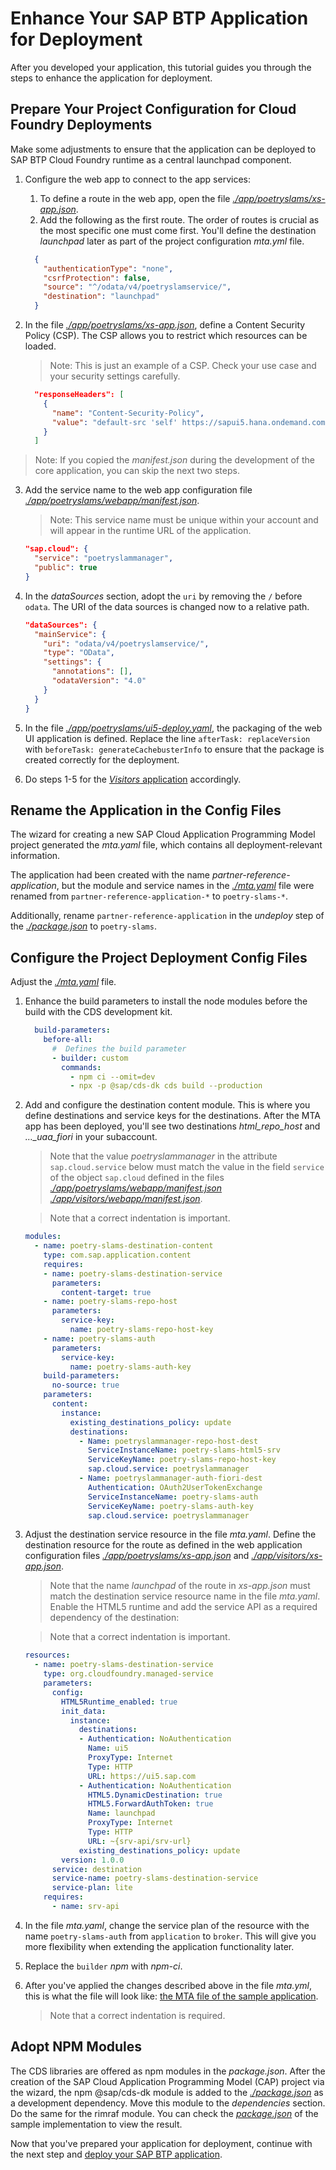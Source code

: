 # Enhance Your SAP BTP Application for Deployment

After you developed your application, this tutorial guides you through the steps to enhance the application for deployment.

## Prepare Your Project Configuration for Cloud Foundry Deployments

Make some adjustments to ensure that the application can be deployed to SAP BTP Cloud Foundry runtime as a central launchpad component.

1. Configure the web app to connect to the app services: 
    1. To define a route in the web app, open the file [*./app/poetryslams/xs-app.json*](../../../tree/main-single-tenant/app/poetryslams/xs-app.json).
    2. Add the following as the first route. The order of routes is crucial as the most specific one must come first. You'll define the destination *launchpad* later as part of the project configuration *mta.yml* file. 

      ```json
        {
          "authenticationType": "none",
          "csrfProtection": false,
          "source": "^/odata/v4/poetryslamservice/",
          "destination": "launchpad"
        }
      ```

2. In the file [*./app/poetryslams/xs-app.json*](../../../tree/main-single-tenant/app/poetryslams/xs-app.json), define a Content Security Policy (CSP). The CSP allows you to restrict which resources can be loaded.
   > Note: This is just an example of a CSP. Check your use case and your security settings carefully.

      ```json  
        "responseHeaders": [
          {
            "name": "Content-Security-Policy",
            "value": "default-src 'self' https://sapui5.hana.ondemand.com; frame-ancestors 'self' https://*.hana.ondemand.com;  object-src 'none';"
          }
        ]
      ```

> Note: If you copied the *manifest.json* during the development of the core application, you can skip the next two steps.

3. Add the service name to the web app configuration file [*./app/poetryslams/webapp/manifest.json*](../../../tree/main-single-tenant/app/poetryslams/webapp/manifest.json). 

    > Note: This service name must be unique within your account and will appear in the runtime URL of the application.

      ```json
      "sap.cloud": {
        "service": "poetryslammanager",
        "public": true
      }
      ```

4. In the *dataSources* section, adopt the `uri` by removing the `/` before `odata`. The URI of the data sources is changed now to a relative path.

      ```json
      "dataSources": {
        "mainService": {
          "uri": "odata/v4/poetryslamservice/",
          "type": "OData",
          "settings": {
            "annotations": [],
            "odataVersion": "4.0"
          }
        }
      }
      ```

5. In the file [*./app/poetryslams/ui5-deploy.yaml*](../../../tree/main-single-tenant/app/poetryslams/ui5-deploy.yaml), the packaging of the web UI application is defined. Replace the line `afterTask: replaceVersion` with `beforeTask: generateCachebusterInfo` to ensure that the package is created correctly for the deployment.

6. Do steps 1-5 for the [*Visitors* application](../../../tree/main-single-tenant/app/visitors) accordingly.

## Rename the Application in the Config Files

The wizard for creating a new SAP Cloud Application Programming Model project generated the *mta.yaml* file, which contains all deployment-relevant information. 

The application had been created with the name *partner-reference-application*, but the module and service names in the [*./mta.yaml*](../../../tree/main-single-tenant/mta.yaml) file were renamed from `partner-reference-application-*` to `poetry-slams-*`.

Additionally, rename `partner-reference-application` in the *undeploy* step of the [*./package.json*](../../../tree/main-single-tenant/package.json) to `poetry-slams`.

## Configure the Project Deployment Config Files

Adjust the [*./mta.yaml*](../../../tree/main-single-tenant/mta.yaml) file. 

1. Enhance the build parameters to install the node modules before the build with the CDS development kit.
    ```yml
      build-parameters:
        before-all:
          #  Defines the build parameter
          - builder: custom
            commands:
              - npm ci --omit=dev
              - npx -p @sap/cds-dk cds build --production
    ```

2. Add and configure the destination content module. This is where you define destinations and service keys for the destinations. After the MTA app has been deployed, you'll see two destinations *html_repo_host* and *…_uaa_fiori* in your subaccount.

    > Note that the value *poetryslammanager* in the attribute `sap.cloud.service` below must match the value in the field `service` of the object `sap.cloud` defined in the files [*./app/poetryslams/webapp/manifest.json*](../../../tree/main-single-tenant/app/poetryslams/webapp/manifest.json) [*./app/visitors/webapp/manifest.json*](../../../tree/main-single-tenant/app/visitors/webapp/manifest.json).

    > Note that a correct indentation is important.

    ```yml
    modules:
      - name: poetry-slams-destination-content
        type: com.sap.application.content
        requires:
        - name: poetry-slams-destination-service
          parameters:
            content-target: true
        - name: poetry-slams-repo-host
          parameters:
            service-key:
              name: poetry-slams-repo-host-key
        - name: poetry-slams-auth
          parameters:
            service-key:
              name: poetry-slams-auth-key
        build-parameters:
          no-source: true
        parameters:
          content:
            instance:
              existing_destinations_policy: update
              destinations:
                - Name: poetryslammanager-repo-host-dest
                  ServiceInstanceName: poetry-slams-html5-srv
                  ServiceKeyName: poetry-slams-repo-host-key
                  sap.cloud.service: poetryslammanager
                - Name: poetryslammanager-auth-fiori-dest
                  Authentication: OAuth2UserTokenExchange
                  ServiceInstanceName: poetry-slams-auth
                  ServiceKeyName: poetry-slams-auth-key
                  sap.cloud.service: poetryslammanager
    ```

3. Adjust the destination service resource in the file *mta.yaml*. Define the destination resource for the route as defined in the web application configuration files [*./app/poetryslams/xs-app.json*](../../../tree/main-single-tenant/app/poetryslams/xs-app.json) and [*./app/visitors/xs-app.json*](../../../tree/main-single-tenant/app/visitors/xs-app.json).

    > Note that the name *launchpad* of the route in *xs-app.json* must match the destination service resource name in the file *mta.yaml*. Enable the HTML5 runtime and add the service API as a required dependency of the destination:

    > Note that a correct indentation is important.

    ```yml
    resources:
      - name: poetry-slams-destination-service
        type: org.cloudfoundry.managed-service
        parameters:
          config:
            HTML5Runtime_enabled: true
            init_data:
              instance:
                destinations:
                - Authentication: NoAuthentication
                  Name: ui5
                  ProxyType: Internet
                  Type: HTTP
                  URL: https://ui5.sap.com
                - Authentication: NoAuthentication
                  HTML5.DynamicDestination: true
                  HTML5.ForwardAuthToken: true
                  Name: launchpad
                  ProxyType: Internet
                  Type: HTTP
                  URL: ~{srv-api/srv-url}
                existing_destinations_policy: update
            version: 1.0.0
          service: destination
          service-name: poetry-slams-destination-service
          service-plan: lite
        requires:
          - name: srv-api
    ```

4. In the file *mta.yaml*, change the service plan of the resource with the name `poetry-slams-auth` from `application` to `broker`. This will give you more flexibility when extending the application functionality later.

5. Replace the `builder` *npm* with *npm-ci*.

6. After you've applied the changes described above in the file *mta.yml*, this is what the file will look like: [the MTA file of the sample application](../../../tree/main-single-tenant/mta.yaml).

    > Note that a correct indentation is required.

## Adopt NPM Modules
The CDS libraries are offered as npm modules in the *package.json*. After the creation of the SAP Cloud Application Programming Model (CAP) project via the wizard, the npm @sap/cds-dk module is added to the [*./package.json*](../../../tree/main-single-tenant/package.json) as a development dependency. Move this module to the *dependencies* section. Do the same for the rimraf module. You can check the [*package.json*](../../../tree/main-single-tenant/package.json) of the sample implementation to view the result.

Now that you've prepared your application for deployment, continue with the next step and [deploy your SAP BTP application](./15b-One-Off-Deployment.md). 
